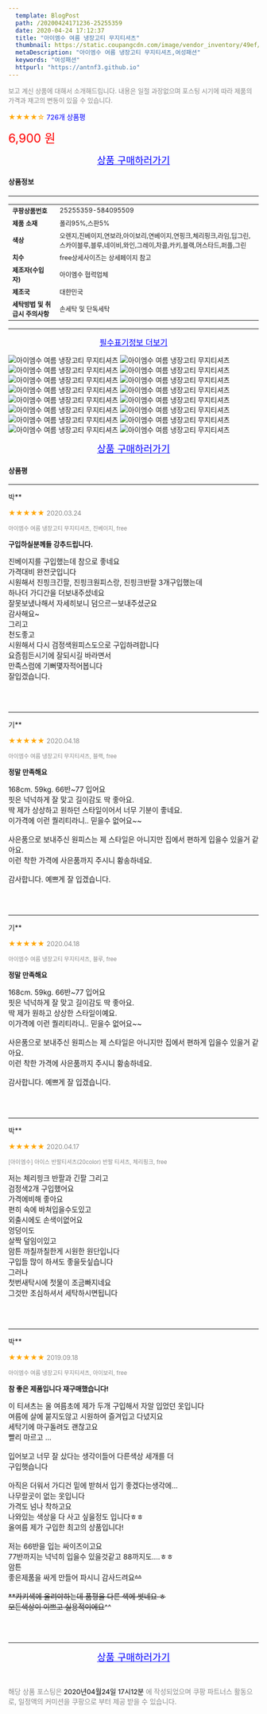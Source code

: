 ```yaml
---
  template: BlogPost
  path: /20200424171236-25255359
  date: 2020-04-24 17:12:37
  title: "아이엠수 여름 냉장고티 무지티셔츠"
  thumbnail: https://static.coupangcdn.com/image/vendor_inventory/49ef/3204338702309b8ee0b5411d4b378ab77920b6f071063c1d995b6d7e9788.jpg
  metaDescription: "아이엠수 여름 냉장고티 무지티셔츠,여성패션"
  keywords: "여성패션"
  httpurl: "https://antnf3.github.io"
---
```

  
<span style="color: #888;font-size:0.8rem">보고 계신 상품에 대해서 소개해드립니다.
내용은 일절 과장없으며 포스팅 시기에 따라 제품의 가격과 재고의 변동이 있을 수 있습니다.</span>
  
<span style="color: orange;">★★★★☆</span> <span style="color: blue;font-size: 0.85rem;">726개 상품평</span>

<span style="font-size: 0.9rem"></span> 

<span style="color: red;font-size: 1.5rem;">6,900 원</span>



<p align="center"><a href="http://me2.do/xasYxNil" style="font-size: 1.2rem; color: blue;">상품 구매하러가기</a></p>

#### 상품정보

---

|                  |                       |
| ---------------- | --------------------- |
| **<span style="font-size:0.8rem;">쿠팡상품번호</span>** | <span style="font-size:0.8rem;">25255359-584095509</span> |
| **<span style="font-size:0.8rem;">제품 소재</span>**    | <span style="font-size:0.8rem;">폴리95%,스판5%</span>        |
| **<span style="font-size:0.8rem;">색상</span>**    | <span style="font-size:0.8rem;">오렌지,진베이지,연보라,아이보리,연베이지,연핑크,체리핑크,라임,딥그린,스카이블루,블루,네이비,와인,그레이,차콜,카키,블랙,머스타드,퍼플,그린</span>        |
| **<span style="font-size:0.8rem;">치수</span>**    | <span style="font-size:0.8rem;">free상세사이즈는 상세페이지 참고</span>        |
| **<span style="font-size:0.8rem;">제조자(수입자)</span>**    | <span style="font-size:0.8rem;">아이엠수 협력업체</span>        |
| **<span style="font-size:0.8rem;">제조국</span>**    | <span style="font-size:0.8rem;">대한민국</span>        |
| **<span style="font-size:0.8rem;">세탁방법 및 취급시 주의사항</span>**    | <span style="font-size:0.8rem;">손세탁 및 단독세탁</span>        |




---

<p align="center"><a href="http://me2.do/xasYxNil" style="font-size: 1rem; color: blue;">필수표기정보 더보기</a></p>

![아이엠수 여름 냉장고티 무지티셔츠](http://thumbnail9.coupangcdn.com/thumbnails/remote/q89/image/vendor_inventory/8e8a/aaf582ba896118b60008188ba03fa8f6214a52ae903118e5f58c88362264.jpg)
![아이엠수 여름 냉장고티 무지티셔츠](http://thumbnail7.coupangcdn.com/thumbnails/remote/q89/image/vendor_inventory/d418/7eb57c5e8672b249fb1ce157c1fc32c79dcf43838fe96f9e536c24bbac1f.jpg)
![아이엠수 여름 냉장고티 무지티셔츠](http://thumbnail9.coupangcdn.com/thumbnails/remote/q89/image/vendor_inventory/4623/fae884f9bd8ddf95e6855d3e4e524257ec8831dfc954a17e37931486283b.jpg)
![아이엠수 여름 냉장고티 무지티셔츠](http://thumbnail8.coupangcdn.com/thumbnails/remote/q89/image/vendor_inventory/6919/6b8d7a7d534ecaa081c3b5d4ecf231b56777403ff34798683bed76fe2468.jpg)
![아이엠수 여름 냉장고티 무지티셔츠](http://thumbnail10.coupangcdn.com/thumbnails/remote/q89/image/vendor_inventory/d261/7c49798ca9e967d5e47c1a1dac9d74562d0f1a4df02fb0d09360ee64da42.jpg)
![아이엠수 여름 냉장고티 무지티셔츠](http://thumbnail9.coupangcdn.com/thumbnails/remote/q89/image/vendor_inventory/fa76/765f0cd4ab97809eb9e3eb2ece88fb2e89a25637bea526eb8acb46b3d75e.jpg)
![아이엠수 여름 냉장고티 무지티셔츠](http://thumbnail6.coupangcdn.com/thumbnails/remote/q89/image/vendor_inventory/c1e7/74c35adc404b41302365bc8c7ccf7beb1d388f6333ae3966e0dab3641728.jpg)
![아이엠수 여름 냉장고티 무지티셔츠](http://thumbnail9.coupangcdn.com/thumbnails/remote/q89/image/vendor_inventory/1964/b8a235906fd087de1dedf974f0df609b7e408f0a71b80f07f8c371cd6259.jpg)
![아이엠수 여름 냉장고티 무지티셔츠](http://thumbnail6.coupangcdn.com/thumbnails/remote/q89/image/vendor_inventory/18fa/187ba93cea95b2f050c075fed0f51a6efe05e67243d9f493b8e067fb795f.jpg)
![아이엠수 여름 냉장고티 무지티셔츠](http://thumbnail8.coupangcdn.com/thumbnails/remote/q89/image/vendor_inventory/5c22/2fd22a5582fe865a632bf964212c1985199f10469aadbe3cf6d13dbc4aa7.jpg)
![아이엠수 여름 냉장고티 무지티셔츠](http://thumbnail9.coupangcdn.com/thumbnails/remote/q89/image/vendor_inventory/ec45/74614cea8f6c163ee4909c7146fc62837b91d10418f48e8467bd8cc383f6.jpg)
![아이엠수 여름 냉장고티 무지티셔츠](http://thumbnail9.coupangcdn.com/thumbnails/remote/q89/image/vendor_inventory/a1e8/aff39790d3fae143e81f5cd6eb0d46f18ee3eabb22d3cf20db5f8a8e895b.jpg)
![아이엠수 여름 냉장고티 무지티셔츠](http://thumbnail9.coupangcdn.com/thumbnails/remote/q89/image/vendor_inventory/d714/7f36374d1c4fa23fb5436343a76f4af82d7ee19ea8963b9b8afe9ce3396e.jpg)
![아이엠수 여름 냉장고티 무지티셔츠](http://thumbnail8.coupangcdn.com/thumbnails/remote/q89/image/vendor_inventory/4f0d/bf9f3b5ecf4852cf500942a737e67cf38405a346d793b7d9ba441badab76.jpg)
![아이엠수 여름 냉장고티 무지티셔츠](http://thumbnail10.coupangcdn.com/thumbnails/remote/q89/image/vendor_inventory/2a9d/102976eb843d36adec494fa0d6b115af0ce7c6bbca7a7d4d5583c3b2f4a7.jpg)
![아이엠수 여름 냉장고티 무지티셔츠](http://thumbnail7.coupangcdn.com/thumbnails/remote/q89/image/vendor_inventory/b818/19e0e66bf5841133ef9ffcce7224bf8bf77a3ee2841b89a4770c5f02bb2a.jpg)

<p align="center"><a href="http://me2.do/xasYxNil" style="font-size: 1.2rem; color: blue;">상품 구매하러가기</a></p>

#### 상품평
  
---
  
박**
    
<span style="color: orange;">★★★★★</span> <span style="font-size:0.8rem;color: #888;">2020.03.24</span>
    
<span style="color: #888;font-size:0.7rem">아이엠수 여름 냉장고티 무지티셔츠, 진베이지, free</span>
    
<span style="font-size:0.85rem">**구입하실분께들 강추드립니다.**</span>
    
<span style="font-size: 0.9rem;">진베이지를 구입했는데 참으로 좋네요<br/>가격대비 완전굿입니다<br/>시원해서 진핑크긴팔,  진핑크원피스랑, 진핑크반팔 3개구입했는데<br/>하나더 가디간을 더보내주셨네요<br/>잘못보냈나해서 자세히보니 덤으르ㅡ보내주셨군요<br/>감사해요~<br/>그리고<br/>천도좋고<br/>시원해서 다시 검정색원피스도으로 구입하려합니다<br/>요즘힘든시기에 잘되시길 바라면서 <br/>만족스럼에 기뻐몇자적어봅니다<br/>잘입겠습니다.</span>
    
<br>
<br>

---
  
기**
    
<span style="color: orange;">★★★★★</span> <span style="font-size:0.8rem;color: #888;">2020.04.18</span>
    
<span style="color: #888;font-size:0.7rem">아이엠수 여름 냉장고티 무지티셔츠, 블랙, free</span>
    
<span style="font-size:0.85rem">**정말 만족해요**</span>
    
<span style="font-size: 0.9rem;">168cm. 59kg. 66반~77 입어요<br/>핏은 넉넉하게 잘 맞고 길이감도 딱 좋아요.<br/>딱 제가 상상하고 원하던 스타일이어서 너무 기분이 좋네요.<br/>이가격에 이런 퀄리티라니.. 믿을수 없어요~~<br/><br/>사은품으로 보내주신 원피스는 제 스타일은 아니지만 집에서 편하게 입을수 있을거 같아요.<br/>이런 착한 가격에 사은품까지 주시니 황송하네요.<br/><br/>감사합니다. 예쁘게 잘 입겠습니다.</span>
    
<br>
<br>

---
  
기**
    
<span style="color: orange;">★★★★★</span> <span style="font-size:0.8rem;color: #888;">2020.04.18</span>
    
<span style="color: #888;font-size:0.7rem">아이엠수 여름 냉장고티 무지티셔츠, 블루, free</span>
    
<span style="font-size:0.85rem">**정말 만족해요**</span>
    
<span style="font-size: 0.9rem;">168cm. 59kg. 66반~77 입어요<br/>핏은 넉넉하게 잘 맞고 길이감도 딱 좋아요.<br/>딱 제가 원하고 상상한 스타일이예요.<br/>이가격에 이런 퀄리티라니.. 믿을수 없어요~~<br/><br/>사은품으로 보내주신 원피스는 제 스타일은 아니지만 집에서 편하게 입을수 있을거 같아요.<br/>이런 착한 가격에 사은품까지 주시니 황송하네요.<br/><br/>감사합니다. 예쁘게 잘 입겠습니다.</span>
    
<br>
<br>

---
  
박**
    
<span style="color: orange;">★★★★★</span> <span style="font-size:0.8rem;color: #888;">2020.04.17</span>
    
<span style="color: #888;font-size:0.7rem">[아이엠수] 아이스 반팔티셔츠(20color) 반팔 티셔츠, 체리핑크, free</span>
    

    
<span style="font-size: 0.9rem;">저는 체리핑크 반팔과 긴팔 그리고<br/>검정색2개 구입했어요<br/>가격에비해 좋아요<br/>편히 속에 바쳐입을수도있고<br/>외출시에도 손색이없어요<br/>엉덩이도<br/>살짝 덮임이있고<br/>암튼 까칠까칠한게 시원한 원단입니다<br/>구입들 많이 하셔도 좋을듯싶습니다<br/>그러나<br/>첫번새탁시에 첫물이 조금빠지네요<br/>그것만 조심하셔서 세탁하시면됩니다</span>
    
<br>
<br>

---
  
박**
    
<span style="color: orange;">★★★★★</span> <span style="font-size:0.8rem;color: #888;">2019.09.18</span>
    
<span style="color: #888;font-size:0.7rem">아이엠수 여름 냉장고티 무지티셔츠, 아이보리, free</span>
    
<span style="font-size:0.85rem">**참 좋은 제품입니다 재구매했습니다!**</span>
    
<span style="font-size: 0.9rem;">이 티셔츠는 올 여름초에 제가 두개 구입해서 자알 입었던 옷입니다<br/>여름에 살에 붙지도않고 시원하여 즐겨입고 다녔지요<br/>세탁기에 마구돌려도 괜찮고요<br/>빨리 마르고 ...<br/><br/>입어보고 너무 잘 샀다는 생각이들어 다른색상 세개를 더<br/> 구입햇습니다<br/><br/>아직은 더워서 가디건 밑에 받혀서 입기 좋겠다는생각에...<br/>나무랄곳이 없는 옷입니다<br/>가격도 넘나 착하고요<br/>나와있는 색상을 다 사고 싶을정도 입니다ㅎㅎ<br/>올여름 제가 구입한 최고의 상품입니다!<br/><br/>저는 66반을 입는 싸이즈이고요<br/>77반까지는 넉넉히 입을수 있을것같고 88까지도....ㅎㅎ<br/>암튼 <br/>좋은제품을 싸게 만들어 파시니 감사드려요~~^^<br/><br/>**카키색에 올려야하는데 품평을  다른 색에 썻네요 ㅎ<br/>모든색상이 이쁘고 실용적이에요~~^^</span>
    
<br>
<br>


  
---
  
<p align="center"><a href="http://me2.do/xasYxNil" style="font-size: 1.2rem; color: blue;">상품 구매하러가기</a></p>
  
<br>
  
<span style="font-size: 0.85rem; color: #888;">해당 상품 포스팅은 <span style="color: #000;"> 2020년04월24일 17시12분 </span> 에 작성되었으며 쿠팡 파트너스 활동으로, 일정액의 커미션을 쿠팡으로 부터 제공 받을 수 있습니다.</span>